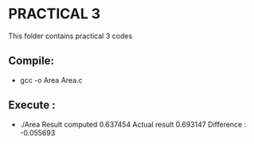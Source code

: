 # PRACTICAL 3
This folder contains practical 3 codes

## Compile:
* gcc -o Area Area.c

## Execute :
* ./Area
Result computed 0.637454
Actual result 0.693147
Difference : -0.055693

